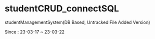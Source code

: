 # studentCRUD_connectSQL
 studentManagementSystem(DB Based, Untracked File Added Version)

Since : 23-03-17 ~ 23-03-22
